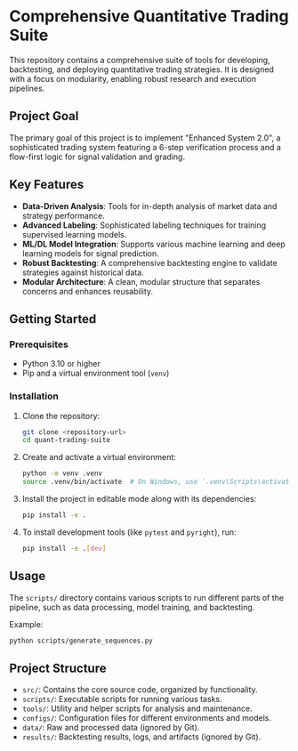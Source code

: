 # Comprehensive Quantitative Trading Suite

This repository contains a comprehensive suite of tools for developing, backtesting, and deploying quantitative trading strategies. It is designed with a focus on modularity, enabling robust research and execution pipelines.

## Project Goal

The primary goal of this project is to implement "Enhanced System 2.0", a sophisticated trading system featuring a 6-step verification process and a flow-first logic for signal validation and grading.

## Key Features

- **Data-Driven Analysis**: Tools for in-depth analysis of market data and strategy performance.
- **Advanced Labeling**: Sophisticated labeling techniques for training supervised learning models.
- **ML/DL Model Integration**: Supports various machine learning and deep learning models for signal prediction.
- **Robust Backtesting**: A comprehensive backtesting engine to validate strategies against historical data.
- **Modular Architecture**: A clean, modular structure that separates concerns and enhances reusability.

## Getting Started

### Prerequisites

- Python 3.10 or higher
- Pip and a virtual environment tool (`venv`)

### Installation

1.  Clone the repository:
    ```bash
    git clone <repository-url>
    cd quant-trading-suite
    ```

2.  Create and activate a virtual environment:
    ```bash
    python -m venv .venv
    source .venv/bin/activate  # On Windows, use `.venv\Scripts\activate`
    ```

3.  Install the project in editable mode along with its dependencies:
    ```bash
    pip install -e .
    ```

4.  To install development tools (like `pytest` and `pyright`), run:
    ```bash
    pip install -e .[dev]
    ```

## Usage

The `scripts/` directory contains various scripts to run different parts of the pipeline, such as data processing, model training, and backtesting.

Example:
```bash
python scripts/generate_sequences.py
```

## Project Structure

- `src/`: Contains the core source code, organized by functionality.
- `scripts/`: Executable scripts for running various tasks.
- `tools/`: Utility and helper scripts for analysis and maintenance.
- `configs/`: Configuration files for different environments and models.
- `data/`: Raw and processed data (ignored by Git).
- `results/`: Backtesting results, logs, and artifacts (ignored by Git). 